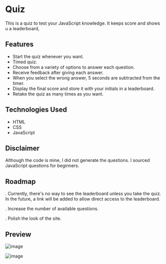 # Quiz
This is a quiz to test your JavaScript knowledge. It keeps score and shows u a leaderboard,

## Features
- Start the quiz whenever you want.
- Timed quiz.
- Choose from a variety of options to answer each question.
- Receive feedback after giving each answer.
- When you select the wrong answer, 5 seconds are subtracted from the timer.
- Display the final score and store it with your initials in a leaderboard.
- Retake the quiz as many times as you want.


## Technologies Used
- HTML
- CSS
- JavaScript

## Disclaimer
Although the code is mine, I did not generate the questions. I sourced JavaScript questions for beginners.

## Roadmap
. Currently, there's no way to see the leaderboard unless you take the quiz. In the future, a link will be added to allow direct access to the leaderboard.

. Increase the number of available questions.

. Polish the look of the site.


## Preview

![image](https://github.com/jalpiva98/Quiz/assets/108430639/e132467b-a87c-49e4-bf9f-f04b7bc00a42)

![image](https://github.com/jalpiva98/Quiz/assets/108430639/abc6ce40-aaa6-475b-a140-b6f925568523)


